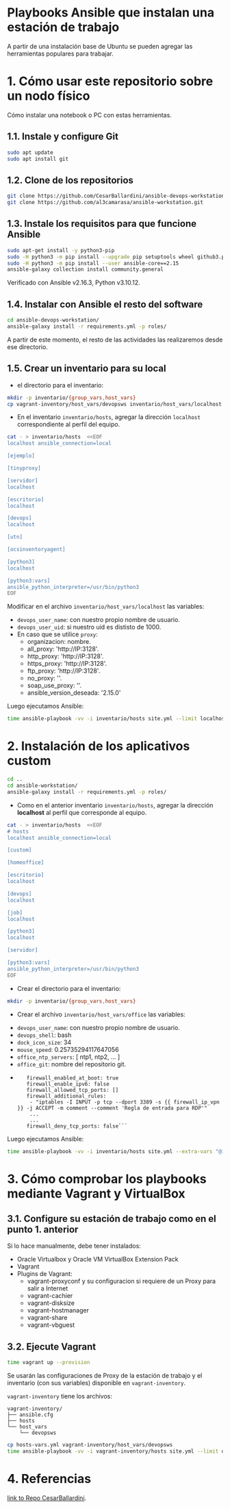 # Playbooks Ansible que instalan una estación de trabajo

A partir de una instalación base de Ubuntu se pueden agregar las herramientas populares para trabajar.

# 1. Cómo usar este repositorio sobre un nodo físico

Cómo instalar una notebook o PC con estas herramientas.

## 1.1. Instale y configure Git

```bash
sudo apt update
sudo apt install git
```

## 1.2. Clone de los repositorios

```bash
git clone https://github.com/CesarBallardini/ansible-devops-workstation.git
git clone https://github.com/al3camarasa/ansible-workstation.git
```

## 1.3. Instale los requisitos para que funcione Ansible

```bash
sudo apt-get install -y python3-pip
sudo -H python3 -m pip install --upgrade pip setuptools wheel github3.py
sudo -H python3 -m pip install --user ansible-core==2.15
ansible-galaxy collection install community.general
```

Verificado con Ansible v2.16.3, Python v3.10.12.

## 1.4. Instalar con Ansible el resto del software

```bash
cd ansible-devops-workstation/
ansible-galaxy install -r requirements.yml -p roles/
```

A partir de este momento, el resto de las actividades las realizaremos desde ese directorio.

## 1.5. Crear un inventario para su local

* el directorio para el inventario:

```bash
mkdir -p inventario/{group_vars,host_vars}
cp vagrant-inventory/host_vars/devopsws inventario/host_vars/localhost
```

* En el inventario ```inventario/hosts```, agregar la dirección ```localhost``` correspondiente al perfil del equipo.

```bash
cat - > inventario/hosts  <<EOF
localhost ansible_connection=local

[ejemplo]

[tinyproxy]

[servidor]
localhost

[escritorio]
localhost

[devops]
localhost

[utn]

[ocsinventoryagent]

[python3]
localhost

[python3:vars]
ansible_python_interpreter=/usr/bin/python3
EOF
```

Modificar en el archivo ```inventario/host_vars/localhost``` las variables:

- ```devops_user_name```: con nuestro propio nombre de usuario.
- ```devops_user_uid```: si nuestro uid es dististo de 1000.
- En caso que se utilice ```proxy```:
  - organizacion: nombre.
  - all_proxy: 'http://IP:3128'.
  - http_proxy: 'http://IP:3128'.
  - https_proxy: 'http://IP:3128'.
  - ftp_proxy: 'http://IP:3128'.
  - no_proxy: ''.
  - soap_use_proxy: ''.
  - ansible_version_deseada: '2.15.0'

Luego ejecutamos Ansible:

```bash
time ansible-playbook -vv -i inventario/hosts site.yml --limit localhost --tags proxy,performance,locales,snap,ansible,git,virtualbox,vagrant,docker,microsoft_visualstudio_code,packer,vmware-workstation
```

# 2. Instalación de los aplicativos custom

```bash
cd ..
cd ansible-workstation/
ansible-galaxy install -r requirements.yml -p roles/
```

* Como en el anterior inventario ```inventario/hosts```, agregar la dirección **localhost** al perfil que corresponde al equipo.

```bash
cat - > inventario/hosts  <<EOF
# hosts
localhost ansible_connection=local

[custom]

[homeoffice]

[escritorio]
localhost

[devops]
localhost

[job]
localhost

[python3]
localhost

[servidor]

[python3:vars]
ansible_python_interpreter=/usr/bin/python3
EOF
```

* Crear el directorio para el inventario:

```bash
mkdir -p inventario/{group_vars,host_vars}
```

* Crear el archivo ```inventario/host_vars/office``` las variables:

- ```devops_user_name```: con nuestro propio nombre de usuario.
- ```devops_shell```: bash
- ```dock_icon_size```: 34
- ```mouse_speed```: 0.25735294117647056
- ```office_ntp_servers```: [ ntp1, ntp2, ... ]
- ```office_git```: nombre del repositorio git.
- ```firewall_ip_vpn: IP_number
     firewall_enabled_at_boot: true
     firewall_enable_ipv6: false
     firewall_allowed_tcp_ports: []
     firewall_additional_rules:
      - "iptables -I INPUT -p tcp --dport 3389 -s {{ firewall_ip_vpn  }} -j ACCEPT -m comment --comment 'Regla de entrada para RDP'"
      ...
      ...
     firewall_deny_tcp_ports: false```

Luego ejecutamos Ansible:

```bash
time ansible-playbook -vv -i inventario/hosts site.yml --extra-vars "@inventario/host_vars/[nombre-host]" --limit localhost
```

# 3. Cómo comprobar los playbooks mediante Vagrant y VirtualBox

## 3.1. Configure su estación de trabajo como en el punto 1. anterior

Si lo hace manualmente, debe tener instalados:

* Oracle Virtualbox y Oracle VM VirtualBox Extension Pack
* Vagrant
* Plugins de Vagrant:
  * vagrant-proxyconf y su configuracion si requiere de un Proxy para salir a Internet
  * vagrant-cachier
  * vagrant-disksize
  * vagrant-hostmanager
  * vagrant-share
  * vagrant-vbguest

## 3.2. Ejecute Vagrant

```bash
time vagrant up --provision
```

Se usarán las configuraciones de Proxy de la estación de trabajo y el inventario (con sus variables) disponible
en `vagrant-inventory`.

`vagrant-inventory` tiene los archivos:

```text
vagrant-inventory/
├── ansible.cfg
├── hosts
└── host_vars
    └── devopsws
```

```bash
cp hosts-vars.yml vagrant-inventory/host_vars/devopsws
time ansible-playbook -vv -i vagrant-inventory/hosts site.yml --limit devopsws
```
# 4. Referencias

[link to Repo CesarBallardini](https://github.com/CesarBallardini/ansible-devops-workstation).
